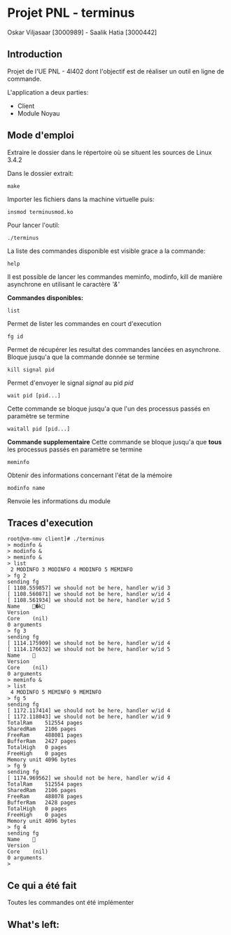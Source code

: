 # Projet PNL - terminus

Oskar Viljasaar [3000989] - Saalik Hatia [3000442]

## Introduction

Projet de l'UE PNL - 4l402 dont l'objectif est de réaliser un outil en ligne de commande.

L'application a deux parties:
- Client
- Module Noyau

## Mode d'emploi

Extraire le dossier dans le répertoire où se situent les sources de Linux 3.4.2

Dans le dossier extrait:
<pre><code>make</code></pre>

Importer les fichiers dans la machine virtuelle puis:
<pre><code>insmod terminusmod.ko</code></pre>

Pour lancer l'outil:
<pre><code>./terminus</code></pre>

La liste des commandes disponible est visible grace a la commande:
<pre><code>help</code></pre>

Il est possible de lancer les commandes meminfo, modinfo, kill de manière asynchrone en utilisant le caractère _'&'_

**Commandes disponibles:**

<pre><code>list</code></pre>

Permet de lister les commandes en court d'execution

<pre><code>fg id</code></pre>

Permet de récupérer les resultat des commandes lancées en asynchrone. Bloque jusqu'a que la commande donnée se termine

<pre><code>kill signal pid</code></pre>

Permet d'envoyer le signal *signal* au pid *pid*

<pre><code>wait pid [pid...]</code></pre>

Cette commande se bloque jusqu'a que l'un des processus passés en paramètre se termine

<pre><code>waitall pid [pid...]</code></pre>

**Commande supplementaire** Cette commande se bloque jusqu'a que **tous** les processus passés en paramètre se termine

<pre><code>meminfo</code></pre>

Obtenir des informations concernant l'état de la mémoire

<pre><code>modinfo name</code></pre>

Renvoie les informations du module

## Traces d'execution

```
root@vm-nmv client]# ./terminus
> modinfo &
> modinfo &
> meminfo &
> list
 2 MODINFO 3 MODINFO 4 MODINFO 5 MEMINFO
> fg 2
sending fg
[ 1108.559857] we should not be here, handler w/id 3
[ 1108.560871] we should not be here, handler w/id 4
[ 1108.561934] we should not be here, handler w/id 5
Name	�k
Version
Core	(nil)
0 arguments
> fg 3
sending fg
[ 1114.175909] we should not be here, handler w/id 4
[ 1114.176632] we should not be here, handler w/id 5
Name	
Version
Core	(nil)
0 arguments
> meminfo &
> list
 4 MODINFO 5 MEMINFO 9 MEMINFO
> fg 5
sending fg
[ 1172.117414] we should not be here, handler w/id 4
[ 1172.118043] we should not be here, handler w/id 9
TotalRam	512554 pages
SharedRam	2106 pages
FreeRam		488081 pages
BufferRam	2427 pages
TotalHigh	0 pages
FreeHigh	0 pages
Memory unit	4096 bytes
> fg 9
sending fg
[ 1174.969562] we should not be here, handler w/id 4
TotalRam	512554 pages
SharedRam	2106 pages
FreeRam		488078 pages
BufferRam	2428 pages
TotalHigh	0 pages
FreeHigh	0 pages
Memory unit	4096 bytes
> fg 4
sending fg
Name	
Version
Core	(nil)
0 arguments
>
```

## Ce qui a été fait

Toutes les commandes ont été implémenter

## What's left:
